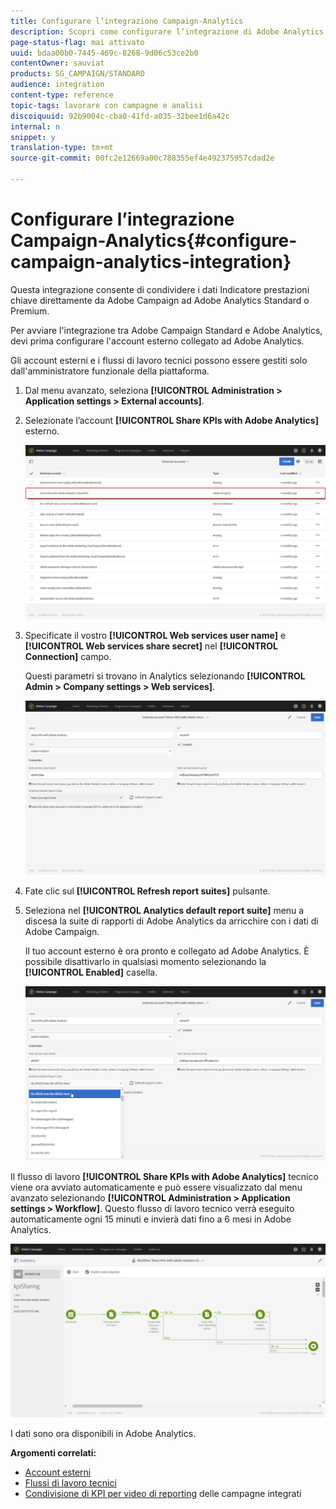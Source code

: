 ```yaml
---
title: Configurare l’integrazione Campaign-Analytics
description: Scopri come configurare l’integrazione di Adobe Analytics per iniziare a misurare il successo delle comunicazioni e-mail.
page-status-flag: mai attivato
uuid: bdaa00b0-7445-469c-8268-9d06c53ce2b0
contentOwner: sauviat
products: SG_CAMPAIGN/STANDARD
audience: integration
content-type: reference
topic-tags: lavorare con campagne e analisi
discoiquuid: 92b9004c-cba0-41fd-a035-32bee1d6a42c
internal: n
snippet: y
translation-type: tm+mt
source-git-commit: 00fc2e12669a00c788355ef4e492375957cdad2e

---
```



# Configurare l’integrazione Campaign-Analytics{#configure-campaign-analytics-integration}

Questa integrazione consente di condividere i dati Indicatore prestazioni chiave direttamente da Adobe Campaign ad Adobe Analytics Standard o Premium.

Per avviare l'integrazione tra Adobe Campaign Standard e Adobe Analytics, devi prima configurare l'account esterno collegato ad Adobe Analytics.

Gli account esterni e i flussi di lavoro tecnici possono essere gestiti solo dall'amministratore funzionale della piattaforma.

1. Dal menu avanzato, seleziona **[!UICONTROL Administration > Application settings > External accounts]**.
1. Selezionate l’account **[!UICONTROL Share KPIs with Adobe Analytics]** esterno.

   ![](assets/analytics_2.png)

1. Specificate il vostro **[!UICONTROL Web services user name]** e **[!UICONTROL Web services share secret]** nel **[!UICONTROL Connection]** campo.

   Questi parametri si trovano in Analytics selezionando **[!UICONTROL Admin > Company settings > Web services]**.

   ![](assets/analytics_1.png)

1. Fate clic sul **[!UICONTROL Refresh report suites]** pulsante.
1. Seleziona nel **[!UICONTROL Analytics default report suite]** menu a discesa la suite di rapporti di Adobe Analytics da arricchire con i dati di Adobe Campaign.

   Il tuo account esterno è ora pronto e collegato ad Adobe Analytics. È possibile disattivarlo in qualsiasi momento selezionando la **[!UICONTROL Enabled]** casella.

   ![](assets/analytics.png)

Il flusso di lavoro **[!UICONTROL Share KPIs with Adobe Analytics]** tecnico viene ora avviato automaticamente e può essere visualizzato dal menu avanzato selezionando **[!UICONTROL Administration > Application settings > Workflow]**. Questo flusso di lavoro tecnico verrà eseguito automaticamente ogni 15 minuti e invierà dati fino a 6 mesi in Adobe Analytics.

![](assets/analytics_3.png)

I dati sono ora disponibili in Adobe Analytics.

**Argomenti correlati:**

* [Account esterni](../../administration/using/external-accounts.md)
* [Flussi di lavoro tecnici](../../administration/using/technical-workflows.md)
* [Condivisione di KPI per video di reporting](https://helpx.adobe.com/marketing-cloud/how-to/email-marketing.html) delle campagne integrati

